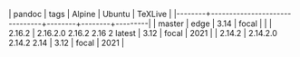 | pandoc | tags                          | Alpine | Ubuntu | TeXLive |
|--------+-------------------------------+--------+--------+---------|
| master | edge                          |   3.14 | focal  |         |
| 2.16.2 | 2.16.2.0 2.16.2 2.16 2 latest |   3.12 | focal  |    2021 |
| 2.14.2 | 2.14.2.0 2.14.2 2.14          |   3.12 | focal  |    2021 |

